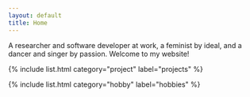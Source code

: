 ```yaml
---
layout: default
title: Home
---
```


<div class="article-post">
<p>A researcher and software developer at work, a feminist by ideal, and a dancer and singer by passion. Welcome to my website!</p>
</div>

<!-- Projects Index
================================================== -->
{% include list.html category="project" label="projects" %}


<!-- Hobbies Index
================================================== -->
{% include list.html category="hobby" label="hobbies" %}


